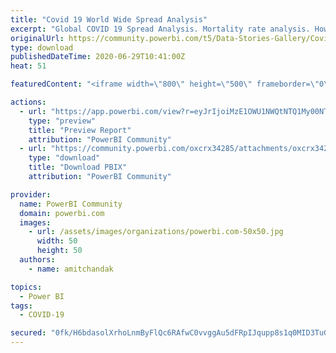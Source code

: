 ```yaml
---
title: "Covid 19 World Wide Spread Analysis"
excerpt: "Global COVID 19 Spread Analysis. Mortality rate analysis. How Covid 19 spread has grown day over day. Data Source:"
originalUrl: https://community.powerbi.com/t5/Data-Stories-Gallery/Covid-19-World-Wide-Spread-Analysis/m-p/1189905
type: download
publishedDateTime: 2020-06-29T10:41:00Z
heat: 51

featuredContent: "<iframe width=\"800\" height=\"500\" frameborder=\"0\" src=\"https://app.powerbi.com/view?r=eyJrIjoiMzE1OWU1NWQtNTQ1My00NTBiLWJhMTEtMjQzNWMxZTZhNmQ5IiwidCI6ImVhOGJkMWZkLWFjMzQtNGFlMi1iNDIxLTZjZmEyZmNmZjI0MyJ9\"></iframe>"

actions:
  - url: "https://app.powerbi.com/view?r=eyJrIjoiMzE1OWU1NWQtNTQ1My00NTBiLWJhMTEtMjQzNWMxZTZhNmQ5IiwidCI6ImVhOGJkMWZkLWFjMzQtNGFlMi1iNDIxLTZjZmEyZmNmZjI0MyJ9"
    type: "preview"
    title: "Preview Report"
    attribution: "PowerBI Community"
  - url: "https://community.powerbi.com/oxcrx34285/attachments/oxcrx34285/DataStoriesGallery/4182/1/COVID%20Analysis.pbix"
    type: "download"
    title: "Download PBIX"
    attribution: "PowerBI Community"

provider:
  name: PowerBI Community
  domain: powerbi.com
  images:
    - url: /assets/images/organizations/powerbi.com-50x50.jpg
      width: 50
      height: 50
  authors:
    - name: amitchandak

topics:
  - Power BI
tags:
  - COVID-19

secured: "0fk/H6bdasolXrhoLnmByFlQc6RAfwC0vvggAu5dFRpIJqupp8s1q0MID3TuGgW4pbNLt58k4JGU4g0vGjaB9hQxCEj60/j7XjJ0t/9Zq1P4IcXoOFi+eQpNsTKsiRLthKY+BIZCE/krx7tYn/Ju2w9LtRlTKTzHlh/Lg5bBMEpgKTMY2aC5cebEXRQxy61I7MT3twn41mhbaOpQn5TtcOB/hcysiLndAiroAd72S5KY7mWpa8m6oLzRtrTyFkT5D1O1zX4BwoIC7eEniZOSqxo5DbMY4nUlW2JKGxmSORTZI4wcnHvkxTR9v29m46RM3rGkjcV4aChBMwZDniGJlj2RaY/MlptKMBKzdUeHDZhK9DOBDf1I/PJATm2k4A18T7LQfObDlbaPRunt/5T0jAK58N9dvNIIPnSDIJ9GdYRfSD+menCSNbn1wXxmknl6;7i0s3XVCq+V5523Gb1H4ag=="
---
```


